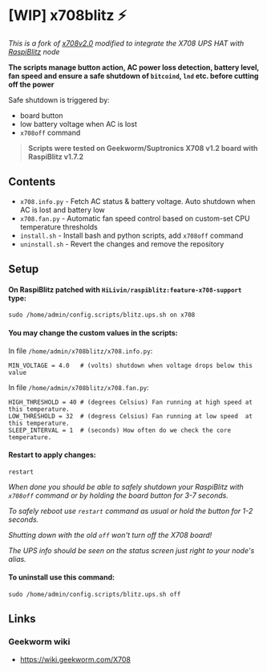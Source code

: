 # [WIP] x708blitz :zap:

*This is a fork of [x708v2.0](https://github.com/suptronics/x708v2.0) modified to integrate the X708 UPS HAT with [RaspiBlitz](https://github.com/rootzoll/raspiblitz) node*

**The scripts manage button action, AC power loss detection, battery level, fan speed and ensure a safe shutdown of `bitcoind`, `lnd` etc. before cutting off the power**

Safe shutdown is triggered by:
- board button
- low battery voltage when AC is lost
- `x708off` command

> **Scripts were tested on Geekworm/Suptronics X708 v1.2 board with RaspiBlitz v1.7.2**

## Contents
- `x708.info.py` - Fetch AC status & battery voltage. Auto shutdown when AC is lost and battery low
- `x708.fan.py` - Automatic fan speed control based on custom-set CPU temperature thresholds
- `install.sh` - Install bash and python scripts, add `x708off` command
- `uninstall.sh` - Revert the changes and remove the repository

## Setup

#### On RaspiBlitz patched with `HiLivin/raspiblitz:feature-x708-support` type:
```
sudo /home/admin/config.scripts/blitz.ups.sh on x708
```

#### You may change the custom values in the scripts:
In file `/home/admin/x708blitz/x708.info.py`:
```
MIN_VOLTAGE = 4.0   # (volts) shutdown when voltage drops below this value
```

In file `/home/admin/x708blitz/x708.fan.py`:
```
HIGH_THRESHOLD = 40 # (degrees Celsius) Fan running at high speed at this temperature.
LOW_THRESHOLD = 32  # (degress Celsius) Fan running at low speed  at this temperature.
SLEEP_INTERVAL = 1  # (seconds) How often do we check the core temperature.
```

#### Restart to apply changes:
```
restart
```

_When done you should be able to safely shutdown your RaspiBlitz with `x708off` command or by holding the board button for 3-7 seconds._

_To safely reboot use `restart` command as usual or hold the button for 1-2 seconds._

_Shutting down with the old `off` won't turn off the X708 board!_

_The UPS info should be seen on the status screen just right to your node's alias._


#### To uninstall use this command:
```
sudo /home/admin/config.scripts/blitz.ups.sh off
```

## Links
### Geekworm wiki
- https://wiki.geekworm.com/X708
